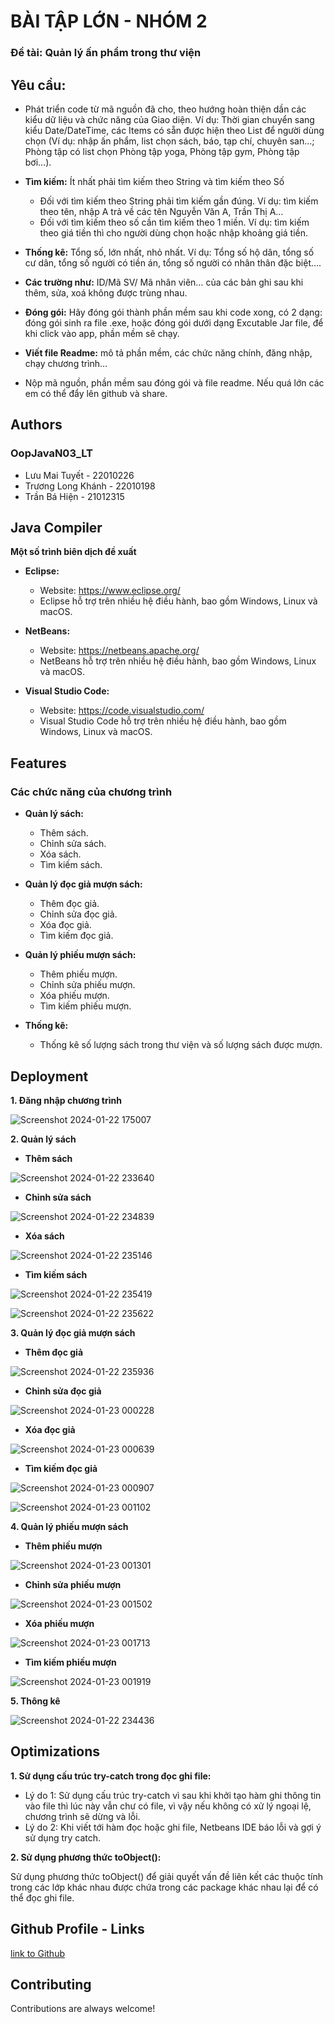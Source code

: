 # BÀI TẬP LỚN - NHÓM 2

### Đề tài: Quản lý ấn phẩm trong thư viện

## Yêu cầu:
- Phát triển code từ mã nguồn đã cho, theo hướng hoàn thiện dần các kiểu dữ liệu và chức năng của Giao diện. Ví dụ: Thời gian chuyển sang kiểu Date/DateTime, các Items có sẵn được hiện theo List để người dùng chọn (Ví dụ: nhập ấn phẩm, list chọn sách, báo, tạp chí, chuyên san…; Phòng tập có list chọn Phòng tập yoga, Phòng tập gym, Phòng tập bơi…).
- **Tìm kiếm:** Ít nhất phải tìm kiếm theo String và tìm kiếm theo Số
   
   + Đối với tìm kiếm theo String phải tìm kiếm gần đúng. Ví dụ: tìm kiếm theo tên, nhập A trả về các tên Nguyễn Văn A, Trần Thị A…
   + Đối với tìm kiếm theo số cần tìm kiếm theo 1 miền. Ví dụ: tìm kiếm theo giá tiền thì cho người dùng chọn hoặc nhập khoảng giá tiền.
- **Thống kê:** Tổng số, lớn nhất, nhỏ nhất. Ví dụ: Tổng số hộ dân, tổng số cư dân, tổng số người có tiền án, tổng số người có nhân thân đặc biệt….

- **Các trường như:** ID/Mã SV/ Mã nhân viên… của các bản ghi sau khi thêm, sửa, xoá không được trùng nhau. 

- **Đóng gói:** Hãy đóng gói thành phần mềm sau khi code xong, có 2 dạng: đóng gói sinh ra file .exe, hoặc đóng gói dưới dạng Excutable Jar file, để khi click vào app, phần mềm sẽ chạy. 

- **Viết file Readme:** mô tả phần mềm, các chức năng chính, đăng nhập, chạy chương trình…

- Nộp mã nguồn, phần mềm sau đóng gói và file readme. Nếu quá lớn các em có thể đẩy lên github và share.

## Authors

### OopJavaN03_LT
- Lưu Mai Tuyết - 22010226
- Trương Long Khánh - 22010198
- Trần Bá Hiện - 21012315

## Java Compiler

**Một số trình biên dịch đề xuất**

- **Eclipse:**

  - Website: https://www.eclipse.org/
  - Eclipse hỗ trợ trên nhiều hệ điều hành, bao gồm Windows, Linux và macOS.

- **NetBeans:**

  - Website: https://netbeans.apache.org/
  - NetBeans hỗ trợ trên nhiều hệ điều hành, bao gồm Windows, Linux và macOS.

- **Visual Studio Code:**

  - Website: https://code.visualstudio.com/
  - Visual Studio Code hỗ trợ trên nhiều hệ điều hành, bao gồm Windows, Linux và macOS.

## Features

### Các chức năng của chương trình

- **Quản lý sách:**

    - Thêm sách.
    - Chỉnh sửa sách.
    - Xóa sách.
    - Tìm kiếm sách.

- **Quản lý đọc giả mượn sách:**

    - Thêm đọc giả.
    - Chỉnh sửa đọc giả.
    - Xóa đọc giả.
    - Tìm kiếm đọc giả.

- **Quản lý phiếu mượn sách:**

    - Thêm phiếu mượn.
    - Chỉnh sửa phiếu mượn.
    - Xóa phiếu mượn.
    - Tìm kiếm phiếu mượn.

- **Thống kê:**

    - Thống kê số lượng sách trong thư viện và số lượng sách được mượn.
 
## Deployment

**1. Đăng nhập chương trình**

![Screenshot 2024-01-22 175007](https://github.com/khanhlong247/khanhlong/assets/85059988/32b12840-cd3b-4ef0-a153-914c07d9ae47)

**2. Quản lý sách**

- **Thêm sách**

![Screenshot 2024-01-22 233640](https://github.com/khanhlong247/khanhlong/assets/85059988/d10e4290-24de-401a-b7b6-a219db1e1ef4)

- **Chỉnh sửa sách**

![Screenshot 2024-01-22 234839](https://github.com/khanhlong247/khanhlong/assets/85059988/ee656909-dd3e-4537-aef5-5f09f0e6b6cc)

- **Xóa sách**

![Screenshot 2024-01-22 235146](https://github.com/khanhlong247/khanhlong/assets/85059988/16c901a7-ab1f-4291-b444-92928e8f2c6e)

- **Tìm kiếm sách**

![Screenshot 2024-01-22 235419](https://github.com/khanhlong247/khanhlong/assets/85059988/86c08f11-7473-4ca7-b236-8f5c13b50329)

![Screenshot 2024-01-22 235622](https://github.com/khanhlong247/khanhlong/assets/85059988/0cff99eb-b490-44e1-9484-26dd722ffce1)

**3. Quản lý đọc giả mượn sách**

- **Thêm đọc giả**

![Screenshot 2024-01-22 235936](https://github.com/khanhlong247/khanhlong/assets/85059988/ce8d7247-e464-4e53-84ec-fa8103021c41)

- **Chỉnh sửa đọc giả**

![Screenshot 2024-01-23 000228](https://github.com/khanhlong247/khanhlong/assets/85059988/393db226-74f9-4f00-875c-fafdac16b17a)

- **Xóa đọc giả**

![Screenshot 2024-01-23 000639](https://github.com/khanhlong247/khanhlong/assets/85059988/4382f83f-5099-4456-907f-9b1434b134d3)

- **Tìm kiếm đọc giả**

![Screenshot 2024-01-23 000907](https://github.com/khanhlong247/khanhlong/assets/85059988/6e6b5319-c508-4c0a-957a-540b334ca1ce)

![Screenshot 2024-01-23 001102](https://github.com/khanhlong247/khanhlong/assets/85059988/a3198ca7-74d0-4160-a31f-cbaf40a00b8d)

**4. Quản lý phiếu mượn sách**

- **Thêm phiếu mượn**

![Screenshot 2024-01-23 001301](https://github.com/khanhlong247/khanhlong/assets/85059988/4d525244-a004-4021-931b-c30c3c2ef347)

- **Chỉnh sửa phiếu mượn**

![Screenshot 2024-01-23 001502](https://github.com/khanhlong247/khanhlong/assets/85059988/b15f81da-3fb5-472c-acd2-9b4896cf0652)

- **Xóa phiếu mượn**

![Screenshot 2024-01-23 001713](https://github.com/khanhlong247/khanhlong/assets/85059988/6d0bef5f-fa69-4553-8800-e9ccab615149)

- **Tìm kiếm phiếu mượn**

![Screenshot 2024-01-23 001919](https://github.com/khanhlong247/khanhlong/assets/85059988/0ecc1e3f-7b7f-4b62-bedd-f4940adb84a1)

**5. Thông kê**

![Screenshot 2024-01-22 234436](https://github.com/khanhlong247/khanhlong/assets/85059988/2608b681-6cc3-42ec-b83b-62074d943c6a)

## Optimizations

**1. Sử dụng cấu trúc try-catch trong đọc ghi file:**

- Lý do 1: Sử dụng cấu trúc try-catch vì sau khi khởi tạo hàm ghi thông tin vào file thì lúc này vẫn chư có file, vì vậy nếu không có xử lý ngoại lệ, chương trình sẽ dừng và lỗi. 
- Lý do 2: Khi viết tới hàm đọc hoặc ghi file, Netbeans IDE báo lỗi và gợi ý sử dụng try catch.

**2. Sử dụng phương thức toObject():**

Sử dụng phương thức toObject() để giải quyết vấn đề liên kết các thuộc tính trong các lớp khác nhau được chứa trong các package khác nhau lại để có thể đọc ghi file.

## Github Profile - Links

[link to Github](https://github.com/khanhlong247/khanhlong.git)

## Contributing

Contributions are always welcome!
